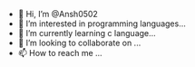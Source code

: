 - 👋 Hi, I’m @Ansh0502
- 👀 I’m interested in programming languages...
- 🌱 I’m currently learning c language...
- 💞️ I’m looking to collaborate on ...
- 📫 How to reach me ...

<!---
Ansh0502/Ansh0502 is a ✨ special ✨ repository because its `README.md` (this file) appears on your GitHub profile.
You can click the Preview link to take a look at your changes.
--->
